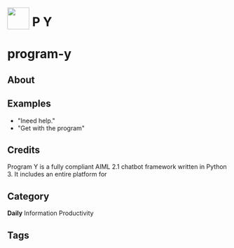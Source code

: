 # <img src="https://raw.githack.com/FortAwesome/Font-Awesome/master/svgs/solid/robot.svg" card_color="#22A7F0" width="50" height="50" style="vertical-align:bottom"/> P Y
# program-y

## About


## Examples
* "Ineed help."
* "Get with the program"

## Credits
Program Y is a fully compliant AIML 2.1 chatbot framework written in Python 3. It includes an entire platform for

## Category
**Daily**
Information
Productivity

## Tags

